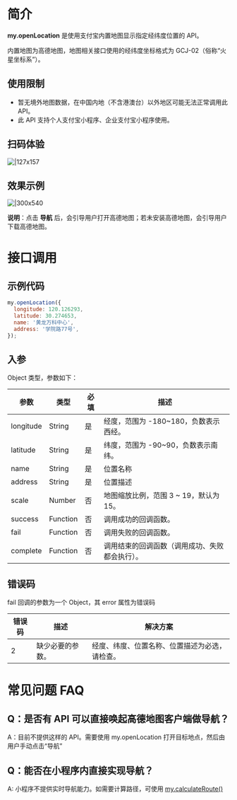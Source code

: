 
# 简介
**my.openLocation** 是使用支付宝内置地图显示指定经纬度位置的 API。

内置地图为高德地图，地图相关接口使用的经纬度坐标格式为 GCJ-02（俗称“火星坐标系”）。

## 使用限制
- 暂无境外地图数据，在中国内地（不含港澳台）以外地区可能无法正常调用此 API。
- 此 API 支持个人支付宝小程序、企业支付宝小程序使用。

## 扫码体验
![|127x157](https://gw.alipayobjects.com/zos/skylark-tools/public/files/d24dde5bf8bd8b7c34f38dd33b8c589b.jpeg#align=left&display=inline&height=157&margin=%5Bobject%20Object%5D&originHeight=157&originWidth=127&status=done&style=stroke&width=127)

## 效果示例
![|300x540](https://gw.alipayobjects.com/zos/skylark-tools/public/files/5468fba94664d5e279a2acc5ed365ac6.gif#align=left&display=inline&height=540&margin=%5Bobject%20Object%5D&originHeight=540&originWidth=300&status=done&style=stroke&width=300)

**说明**：点击 **导航** 后，会引导用户打开高德地图；若未安装高德地图，会引导用户下载高德地图。

# 接口调用

## 示例代码
```javascript
my.openLocation({
  longitude: 120.126293,
  latitude: 30.274653,
  name: '黄龙万科中心',
  address: '学院路77号',
});
```

## 入参
Object 类型，参数如下：

| **参数** | **类型** | **必填** | **描述** |
| --- | --- | --- | --- |
| longitude | String | 是 | 经度，范围为 -180~180，负数表示西经。|
| latitude | String | 是 | 纬度，范围为 -90~90，负数表示南纬。 |
| name | String | 是 | 位置名称 |
| address | String | 是 | 位置描述 |
| scale | Number | 否 | 地图缩放比例，范围 3 ~ 19，默认为 15。 |
| success | Function | 否 | 调用成功的回调函数。 |
| fail | Function | 否 | 调用失败的回调函数。 |
| complete | Function | 否 | 调用结束的回调函数（调用成功、失败都会执行）。 |

## 错误码
fail 回调的参数为一个 Object，其 error 属性为错误码

| **错误码** | **描述** | **解决方案** |
| --- | --- | --- |
| 2 | 缺少必要的参数。 | 经度、纬度、位置名称、位置描述为必选，请检查。 |

# 常见问题 FAQ

## Q：是否有 API 可以直接唤起高德地图客户端做导航？
A：目前不提供这样的 API。需要使用 my.openLocation 打开目标地点，然后由用户手动点击“导航”

## Q：能否在小程序内直接实现导航？
A: 小程序不提供实时导航能力。如需要计算路径，可使用 [my.calculateRoute()](https://opendocs.alipay.com/mini/api/calculate-route)

